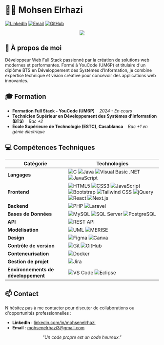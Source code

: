# 👨‍💻 Mohsen Elrhazi

[![LinkedIn](https://img.shields.io/badge/LinkedIn-0077B5?style=for-the-badge&logo=linkedin&logoColor=white)](https://linkedin.com/in/mohsen-elrhazi-13a65b2bb)
[![Email](https://img.shields.io/badge/Email-D14836?style=for-the-badge&logo=gmail&logoColor=white)](mailto:mohsenelrhazi3@gmail.com)
[![GitHub](https://img.shields.io/badge/GitHub-100000?style=for-the-badge&logo=github&logoColor=white)](https://github.com/Mohsen-Elrhazi)

<div align="center">

![](https://readme-typing-svg.herokuapp.com?font=Montserrat&weight=600&size=28&duration=3000&pause=1000&color=00BFFF&center=true&vCenter=true&random=false&width=600&height=120&lines=Développeur+Web+Full+Stack;Passionné+par+l'innovation+technologique;Créateur+de+solutions+web+modernes;Bienvenue+sur+mon+profil+GitHub+!)

</div>

## 🚀 À propos de moi
Développeur Web Full Stack passionné par la création de solutions web modernes et performantes. Formé à YouCode (UM6P) et titulaire d'un diplôme BTS en Développement des Systèmes d'Information, je combine expertise technique et vision créative pour concevoir des applications web innovantes.

## 🎓 Formation
- **Formation Full Stack - YouCode (UM6P)**&nbsp;&nbsp;&nbsp;&nbsp;*2024 - En cours*
- **Technicien Supérieur en Développement des Systèmes d'Information (BTS)**&nbsp;&nbsp;&nbsp;&nbsp;*Bac +2*
- **École Supérieure de Technologie (ESTC), Casablanca**&nbsp;&nbsp;&nbsp;&nbsp;*Bac +1 en génie électrique*

## 💻 Compétences Techniques

| Catégorie | Technologies |
|-----------|-------------|
| **Langages** | ![C](https://img.shields.io/badge/C-00599C?style=for-the-badge&logo=c&logoColor=white) ![Java](https://img.shields.io/badge/Java-ED8B00?style=for-the-badge&logo=java&logoColor=white) ![Visual Basic .NET](https://img.shields.io/badge/VB.NET-5C2D91?style=for-the-badge&logo=.net&logoColor=white) ![JavaScript](https://img.shields.io/badge/JavaScript-F7DF1E?style=for-the-badge&logo=javascript&logoColor=black) |
| **Frontend** | ![HTML5](https://img.shields.io/badge/HTML5-E34F26?style=for-the-badge&logo=html5&logoColor=white) ![CSS3](https://img.shields.io/badge/CSS3-1572B6?style=for-the-badge&logo=css3&logoColor=white) ![JavaScript](https://img.shields.io/badge/JavaScript-F7DF1E?style=for-the-badge&logo=javascript&logoColor=black) ![Bootstrap](https://img.shields.io/badge/Bootstrap-563D7C?style=for-the-badge&logo=bootstrap&logoColor=white) ![Tailwind CSS](https://img.shields.io/badge/Tailwind_CSS-38B2AC?style=for-the-badge&logo=tailwind-css&logoColor=white) ![jQuery](https://img.shields.io/badge/jQuery-0769AD?style=for-the-badge&logo=jquery&logoColor=white) ![React](https://img.shields.io/badge/React-20232A?style=for-the-badge&logo=react&logoColor=61DAFB) ![Next.js](https://img.shields.io/badge/Next.js-000000?style=for-the-badge&logo=nextdotjs&logoColor=white) |
| **Backend** | ![PHP](https://img.shields.io/badge/PHP-777BB4?style=for-the-badge&logo=php&logoColor=white) ![Laravel](https://img.shields.io/badge/Laravel-FF2D20?style=for-the-badge&logo=laravel&logoColor=white) |
| **Bases de Données** | ![MySQL](https://img.shields.io/badge/MySQL-005C84?style=for-the-badge&logo=mysql&logoColor=white) ![SQL Server](https://img.shields.io/badge/Microsoft_SQL_Server-CC2927?style=for-the-badge&logo=microsoft-sql-server&logoColor=white) ![PostgreSQL](https://img.shields.io/badge/PostgreSQL-316192?style=for-the-badge&logo=postgresql&logoColor=white) |
| **API** | ![REST API](https://img.shields.io/badge/REST_API-009688?style=for-the-badge&logo=fastapi&logoColor=white) |
| **Modélisation** | ![UML](https://img.shields.io/badge/UML-FB7A24?style=for-the-badge&logo=uml&logoColor=white) ![MERISE](https://img.shields.io/badge/MERISE-0078D4?style=for-the-badge&logo=merise&logoColor=white) |
| **Design** | ![Figma](https://img.shields.io/badge/Figma-F24E1E?style=for-the-badge&logo=figma&logoColor=white) ![Canva](https://img.shields.io/badge/Canva-00C4CC?style=for-the-badge&logo=canva&logoColor=white) |
| **Contrôle de version** | ![Git](https://img.shields.io/badge/Git-F05032?style=for-the-badge&logo=git&logoColor=white) ![GitHub](https://img.shields.io/badge/GitHub-100000?style=for-the-badge&logo=github&logoColor=white) |
| **Conteneurisation** | ![Docker](https://img.shields.io/badge/Docker-2496ED?style=for-the-badge&logo=docker&logoColor=white) |
| **Gestion de projet** | ![Jira](https://img.shields.io/badge/Jira-0052CC?style=for-the-badge&logo=jira&logoColor=white)  |
| **Environnements de développement** | ![VS Code](https://img.shields.io/badge/VS_Code-007ACC?style=for-the-badge&logo=visual-studio-code&logoColor=white) ![Eclipse](https://img.shields.io/badge/Eclipse-2C2255?style=for-the-badge&logo=eclipse&logoColor=white) |

## 📫 Contact

N'hésitez pas à me contacter pour discuter de collaborations ou d'opportunités professionnelles :

- **LinkedIn** : [linkedin.com/in/mohsenelrhazi](https://linkedin.com/in/mohsen-elrhazi-13a65b2bb)
- **Email** : mohsenelrhazi3@gmail.com
<!-- - **Site Web** : [votre-site-web.com](https://votre-site-web.com) -->

<p align="center">
  <i>"Un code propre est un code heureux."</i><br>
</p>
